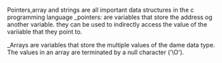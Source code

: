 Pointers,array  and strings are all important data structures in the c programming language 
_pointers: are variables that store the address og another variable. they can be used to indirectly access the value of the variiable that they point to.

_Arrays are variables that store the multiple values of the dame data type. The values in an array are terminated by  a null character ('\O').
 
